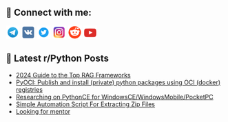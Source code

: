 ## 🔎 Connect with me:
[<img src="https://github.com/bullbesh/bullbesh/blob/main/images/Telegram.png" width="32" height="32" />](https://t.me/bullbesh)
[<img src="https://github.com/bullbesh/bullbesh/blob/main/images/VK.png" width="32" height="32" />](https://vk.com/bullbesh)
[<img src="https://github.com/bullbesh/bullbesh/blob/main/images/Twitter.png" width="32" height="32" />](https://twitter.com/bullbesh1)
[<img src="https://github.com/bullbesh/bullbesh/blob/main/images/Instagram.png" width="32" height="32" />](https://www.instagram.com/bullbesh)
[<img src="https://github.com/bullbesh/bullbesh/blob/main/images/Reddit.png" width="32" height="32" />](https://www.reddit.com/user/bullbesh)
[<img src="https://github.com/bullbesh/bullbesh/blob/main/images/YouTube.png" width="32" height="32" />](https://www.youtube.com/channel/UCtfjRs6uzgq5mfm8S06WTcg)

## 📕 Latest r/Python Posts
<!-- BLOG-POST-LIST:START -->
- [2024 Guide to the Top RAG Frameworks](https://www.reddit.com/r/Python/comments/1fld4p9/2024_guide_to_the_top_rag_frameworks/)
- [PyOCI: Publish and install &lpar;private&rpar; python packages using OCI &lpar;docker&rpar; registries](https://www.reddit.com/r/Python/comments/1flbkn7/pyoci_publish_and_install_private_python_packages/)
- [Researching on PythonCE for WindowsCE/WindowsMobile/PocketPC](https://www.reddit.com/r/Python/comments/1flb0su/researching_on_pythonce_for/)
- [Simple Automation Script For Extracting Zip Files](https://www.reddit.com/r/Python/comments/1fl6n3u/simple_automation_script_for_extracting_zip_files/)
- [Looking for mentor](https://www.reddit.com/r/Python/comments/1fl4ra3/looking_for_mentor/)
<!-- BLOG-POST-LIST:END -->
